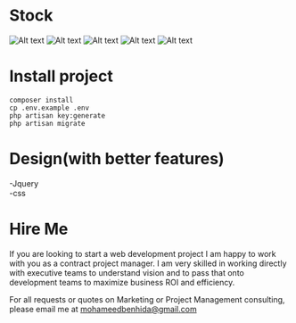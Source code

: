 # Stock
![Alt text](http://i.imgur.com/QJJB5qz.png "Optional title")
![Alt text](http://i.imgur.com/twUv3WJ.png "Optional title")
![Alt text](http://i.imgur.com/RPaIsyC.png "Optional title")
![Alt text](http://i.imgur.com/GdPHGSn.png "Optional title")
![Alt text](http://i.imgur.com/QPhF8lZ.png "Optional title")

# Install project </br>
`composer install`</br>
`cp .env.example .env `</br>
`php artisan key:generate`</br>
`php artisan migrate`</br>

# Design(with better features)
-Jquery</br>
-css</br>
# Hire Me</br>

If you are looking to start a web development project I am happy to work with you as a contract project manager. I am very skilled in working directly with executive teams to understand vision and to pass that onto development teams to maximize business ROI and efficiency.</br>

For all requests or quotes on Marketing or Project Management consulting, please email me at mohameedbenhida@gmail.com
